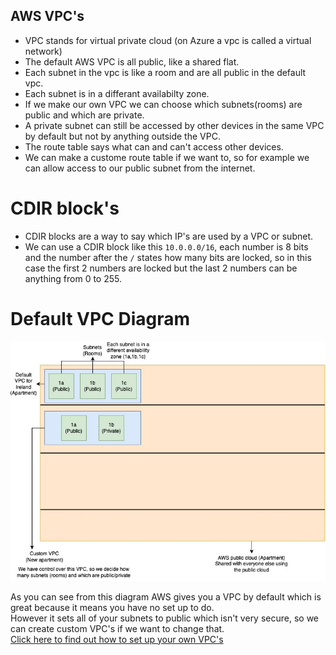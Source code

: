 ## AWS VPC's

- VPC stands for virtual private cloud (on Azure a vpc is called a virtual network)
- The default AWS VPC is all public, like a shared flat.
- Each subnet in the vpc is like a room and are all public in the default vpc.
- Each subnet is in a differant availabilty zone.
- If we make our own VPC we can choose which subnets(rooms) are public and which are private.
- A private subnet can still be accessed by other devices in the same VPC by default but not by anything outside the VPC.
- The route table says what can and can't access other devices.
- We can make a custome route table if we want to, so for example we can allow access to our public subnet from the internet.


# CDIR block's
- CDIR blocks are a way to say which IP's are used by a VPC or subnet.
- We can use a CDIR block like this `10.0.0.0/16`, each number is 8 bits and the number after the `/` states how many bits are locked, so in this case the first 2 numbers are locked but the last 2 numbers can be anything from 0 to 255.

# Default VPC Diagram
![Default vpc diagram](../../../readme-images/default-vpc-diagram.jpg)<br>

As you can see from this diagram AWS gives you a VPC by default which is great because it means you have no set up to do.<br>
However it sets all of your subnets to public which isn't very secure, so we can create custom VPC's if we want to change that.<br>
[Click here to find out how to set up your own VPC's](../setting-up-custom-vpc's/README.md)